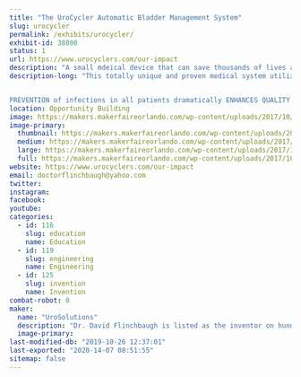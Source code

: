 ```yaml
---
title: "The UroCycler Automatic Bladder Management System"
slug: urocycler
permalink: /exhibits/urocycler/
exhibit-id: 38800
status: 1
url: https://www.urocyclers.com/our-impact
description: "A small mdeical device that can save thousands of lives at a ridiculously low cost."
description-long: "This totally unique and proven medical system utilizes a precision, passive, low-cost, non-intrusive magnetic valve attached to the outer end of a Foley indwelling catheter, to serve as an external  PROSTHETIC sphincter muscle. In addition to preventing reflux of septic voided urine flowing back into the bladder from the collection bag, this system provides the benefit of sensing bladder filling pressure while allowing the bladder to fill and automatically flush out the body's liquid wastes in a NORMAL CYCLIC manner. The FDA-protocol observed results are amazing, because the REDUCTION IN Catheter-Associated Urinary Tract Infections (CAUTIs) has been proven to be 90.9%!


PREVENTION of infections in all patients dramatically ENHANCES QUALITY OF LIFE and REDUCES suffering, deaths,  and healthcare COSTS. This booth illustrates the principle of operation plus the patient-safety and user-friendly features of this \"Modern Marvel\" (History Channel), patented, life-saving medical system, thus helping to solve a problem which kills an estimated 271 Americans per day, now using a significantly Medicare-Reimbursed extremely effective new product."
location: Opportunity Building
image: https://makers.makerfaireorlando.com/wp-content/uploads/2017/10/Clear_Uro_Horiz.jpg
image-primary:
  thumbnail: https://makers.makerfaireorlando.com/wp-content/uploads/2017/10/Clear_Uro_Horiz-150x150.jpg
  medium: https://makers.makerfaireorlando.com/wp-content/uploads/2017/10/Clear_Uro_Horiz-300x225.jpg
  large: https://makers.makerfaireorlando.com/wp-content/uploads/2017/10/Clear_Uro_Horiz.jpg
  full: https://makers.makerfaireorlando.com/wp-content/uploads/2017/10/Clear_Uro_Horiz.jpg
website: https://www.urocyclers.com/our-impact
email: doctorflinchbaugh@yahoo.com
twitter: 
instagram: 
facebook: 
youtube: 
categories:
  - id: 116
    slug: education
    name: Education
  - id: 119
    slug: engineering
    name: Engineering
  - id: 125
    slug: invention
    name: Invention
combat-robot: 0
maker:
  name: "UroSolutions"
  description: "Dr. David Flinchbaugh is listed as the inventor on hundreds of patents.  He has a PHD in physics and a long history of innovative designs.  He has been the president of Inventors Council of Central Florida for over 40 years and has helped hundreds of people move their ideas toward products.  "
  image-primary: 
last-modified-db: "2019-10-26 12:37:01"
last-exported: "2020-14-07 08:51:55"
sitemap: false
---
```

